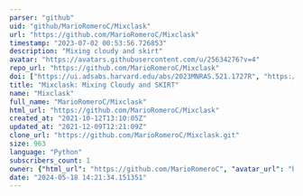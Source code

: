 ```yaml
---
parser: "github"
uid: "github/MarioRomeroC/Mixclask"
url: "https://github.com/MarioRomeroC/Mixclask"
timestamp: "2023-07-02 00:53:56.726853"
description: "Mixing cloudy and skirt"
avatar: "https://avatars.githubusercontent.com/u/25634276?v=4"
repo_url: "https://github.com/MarioRomeroC/Mixclask"
doi: ["https://ui.adsabs.harvard.edu/abs/2023MNRAS.521.1727R", "https://ui.adsabs.harvard.edu/abs/2023ascl.soft06029R/abstract"]
title: "Mixclask: Mixing Cloudy and SKIRT"
name: "Mixclask"
full_name: "MarioRomeroC/Mixclask"
html_url: "https://github.com/MarioRomeroC/Mixclask"
created_at: "2021-10-12T13:10:05Z"
updated_at: "2021-12-09T12:21:09Z"
clone_url: "https://github.com/MarioRomeroC/Mixclask.git"
size: 963
language: "Python"
subscribers_count: 1
owner: {"html_url": "https://github.com/MarioRomeroC", "avatar_url": "https://avatars.githubusercontent.com/u/25634276?v=4", "login": "MarioRomeroC", "type": "User"}
date: "2024-05-18 14:21:34.151351"
---
```

